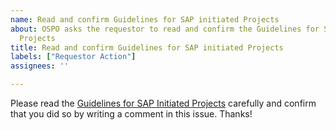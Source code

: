 ```yaml
---
name: Read and confirm Guidelines for SAP initiated Projects
about: OSPO asks the requestor to read and confirm the Guidelines for SAP initiated
  Projects
title: Read and confirm Guidelines for SAP initiated Projects
labels: ["Requestor Action"]
assignees: ''

---
```


Please read the [Guidelines for SAP Initiated Projects](https://wiki.one.int.sap/wiki/display/ospodocs/Guidelines+for+SAP-initiated+Open+Source+Projects) carefully and confirm that you did so by writing a comment in this issue.
Thanks!
